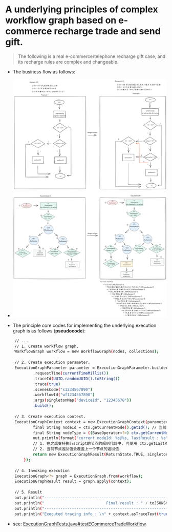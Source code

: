 # A underlying principles of complex workflow graph based on e-commerce recharge trade and send gift.

> The following is a real e-commerce/telephone recharge gift case, and its recharge rules are complex and changeable.

- The business flow as follows:

- ![workflow-theory-for-ecommerce-trade](../../shots/best-cases/workflow-theory-for-ecommerce-trade.png)

- The principle core codes for implementing the underlying execution graph is as follows (**pseudocode**):

```bash
    // ...
    // 1. Create workflow graph.
    WorkflowGraph workflow = new WorkflowGraph(nodes, collections);

    // 2. Create execution parameter.
    ExecutionGraphParameter parameter = ExecutionGraphParameter.builder()
            .requestTime(currentTimeMillis())
            .traceId(UUID.randomUUID().toString())
            .trace(true)
            .scenesCode("s1234567890")
            .workflowId("wf1234567890")
            .args(singletonMap("deviceId", "12345678"))
            .build();

    // 3. Create execution context.
    ExecutionGraphContext context = new ExecutionGraphContext(parameter, ctx -> { // 模拟(PROCESS/RELATION/RUN)类型的node执行script,也只有这几种类型才需要执行script
            final String nodeId = ctx.getCurrentNode().getId(); // 当前执行script的节点ID
            final String nodeType = ((BaseOperator<?>) ctx.getCurrentNode()).getType(); // 当前执行script的节点Type
            out.println(format("current nodeId: %s@%s, lastResult : %s", nodeId, nodeType, toJSONString(ctx.getLastResult())));
            // 1. 在之后支持执行script的节点的规则代码中, 可使用 ctx.getLastResult() 获取前一个节点的返回值.
            // 2. 当前节点返回值会覆盖上一个节点的返回值.
            return new ExecutionGraphResult(ReturnState.TRUE, singletonMap("foo" + nodeId, "bar" + nodeId));
        });

    // 4. Invoking execution
    ExecutionGraph<?> graph = ExecutionGraph.from(workflow);
    ExecutionGraphResult result = graph.apply(context);

    // 5. Result
    out.println("-------------------------------------------------------");
    out.println("                           Final result : " + toJSONString(result));
    out.println("-------------------------------------------------------");
    out.println("Executed tracing info : \n" + context.asTraceText(true));
```

- see: [ExecutionGraphTests.java#testECommerceTradeWorkflow](../../common/src/test/java/com/wl4g/rengine/common/graph/ExecutionGraphTests.java)
